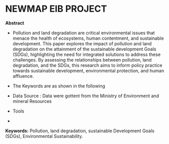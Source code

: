 # NEWMAP EIB PROJECT
**Abstract**

*  Pollution and land degradation are critical environmental issues that menace the health of ecosystems, human contentment, and sustainable development. This paper explores the impact of  pollution and land degradation on the attainment of the sustainable development Goals (SDGs), highlighting the need for integrated solutions to address these challenges. By assessing the relationships between pollution, land degradation, and the SDGs, this research aims to inform policy practice towards sustainable development, environmental protection, and human affluence.
*  The Keywords are as shown in the following
*  Data Source : Data were gottent from the Ministry of Environment and mineral Resources

  *  Tools
*  
**Keywords:** Pollution, land degradation, sustainable Development Goals (SDGs), Environmental Sustainability. 
